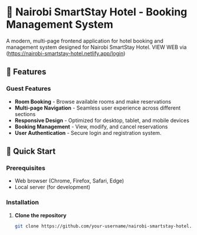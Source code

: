 # 🏨 Nairobi SmartStay Hotel - Booking Management System

A modern, multi-page frontend application for hotel booking and management system designed for Nairobi SmartStay Hotel.
VIEW WEB via (https://nairobi-smartstay-hotel.netlify.app/login)

## 🌟 Features

### Guest Features
- **Room Booking** - Browse available rooms and make reservations
- **Multi-page Navigation** - Seamless user experience across different sections
- **Responsive Design** - Optimized for desktop, tablet, and mobile devices
- **Booking Management** - View, modify, and cancel reservations
- **User Authentication** - Secure login and registration system.

## 🚀 Quick Start

### Prerequisites
- Web browser (Chrome, Firefox, Safari, Edge)
- Local server (for development)

### Installation
1. **Clone the repository**
   ```bash
   git clone https://github.com/your-username/nairobi-smartstay-hotel.git
